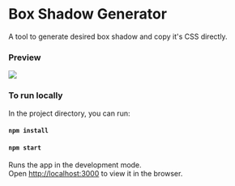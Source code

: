 # Box Shadow Generator

A tool to generate desired box shadow and copy it's CSS directly.

### Preview

![](https://github.com/kritika243/meet-up/blob/main/public/meet-up-demo.gif)

### To run locally

In the project directory, you can run:

#### `npm install`

#### `npm start`

Runs the app in the development mode.\
Open [http://localhost:3000](http://localhost:3000) to view it in the browser.
